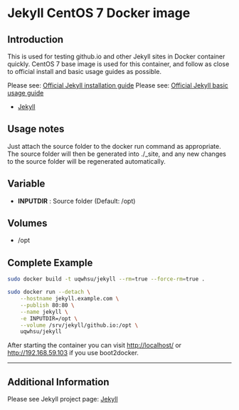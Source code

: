 # Jekyll CentOS 7 Docker image

## Introduction

This is used for testing github.io and other Jekyll sites in Docker container quickly.  CentOS 7 base image is used for this container, and follow as close to official install and basic usage guides as possible.

Please see: [Official Jekyll installation guide](https://jekyllrb.com/docs/installation/)
Please see: [Official Jekyll basic usage guide](https://jekyllrb.com/docs/usage/)
- [Jekyll](http://jekyllrb.com/)

## Usage notes

Just attach the source folder to the docker run command as appropriate.  The source folder will then be generated into ./_site, and any new changes to the source folder will be regenerated automatically. 

## Variable

- **INPUTDIR** : Source folder (Default: /opt)

## Volumes

- /opt

## Complete Example

```bash
sudo docker build -t uqwhsu/jekyll --rm=true --force-rm=true .

sudo docker run --detach \
    --hostname jekyll.example.com \
    --publish 80:80 \
    --name jekyll \
    -e INPUTDIR=/opt \
    --volume /srv/jekyll/github.io:/opt \
    uqwhsu/jekyll
```
After starting the container you can visit <http://localhost/> or <http://192.168.59.103> if you use boot2docker.

---

## Additional Information

Please see Jekyll project page: [Jekyll](http://jekyllrb.com/)

